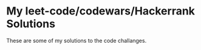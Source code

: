 # My leet-code/codewars/Hackerrank Solutions

These are some of my solutions to the code challanges.
